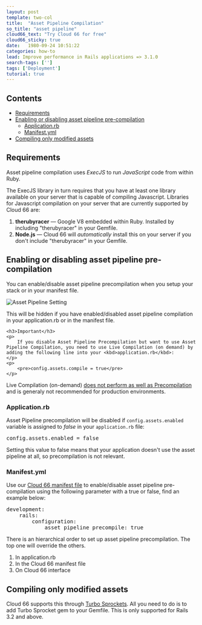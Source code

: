 ```yaml
---
layout: post
template: two-col
title:  "Asset Pipeline Compilation"
so_title: "asset pipeline"
cloud66_text: "Try Cloud 66 for free"
cloud66_sticky: true
date:   1980-09-24 10:51:22
categories: how-to
lead: Improve performance in Rails applications => 3.1.0
search-tags: ['']
tags: ['Deployment']
tutorial: true
---
```


<h2>Contents</h2>
<ul class="page-toc">
	<li>
		<a href="#requirements">Requirements</a>
	</li>
	<li>
		<a href="#onoff">Enabling or disabling asset pipeline pre-compilation</a>
            <ul>
            	<li><a href="#application">Application.rb</a></li>
         	</ul>
            <ul>
            	<li><a href="#manifest">Manifest.yml</a></li>
         	</ul>
	</li>
	<li>
		<a href="#modified">Compiling only modified assets</a>
	</li>
</ul>

<h2 id="requirements">Requirements</h2>

Asset pipeline compilation uses *ExecJS* to run *JavaScript* code from within Ruby.

The ExecJS library in turn requires that you have at least one library available on your server that is capable of compiling Javascript.
Libraries for Javascript compilation on your server that are currently supported by Cloud 66 are:

1. **therubyracer** &mdash;  Google V8 embedded within Ruby. Installed by including "therubyracer" in your Gemfile.
2. **Node.js** &mdash; Cloud 66 will *automatically* install this on your server if you don't include "therubyracer" in your Gemfile.


<h2 id="onoff">Enabling or disabling asset pipeline pre-compilation</h2>

You can enable/disable asset pipeline precompilation when you setup your stack or in your manifest file.

![Asset Pipeline Setting](http://cdn.cloud66.com/images/help/asset_pipeline.png)

This will be hidden if you have enabled/disabled asset pipeline compilation in your application.rb or in the manifest file.

<div class="notice notice-error">

    <h3>Important</h3>
    <p>
        If you disable Asset Pipeline Precompilation but want to use Asset Pipeline Compilation, you need to use Live Compilation (on demand) by adding the following line into your <kbd>application.rb</kbd>:
    </p>
    <p>
        <pre>config.assets.compile = true</pre>
    </p>
</div>

<p>Live Compilation (on-demand) <a href="http://guides.rubyonrails.org/asset_pipeline.html#live-compilation">does not perform as well as Precompilation</a> and is generaly not recommended for production environments.
</p>


<h3 id="application">Application.rb</h3>

Asset Pipeline precompilation will be disabled if <code>config.assets.enabled</code> variable is assigned to *false* in your <code>application.rb</code> file:

<pre class="terminal">
config.assets.enabled = false
</pre>

<p>
    <span class="highlighted">Setting this value to false means that your application doesn't use the asset pipeline at all, so precompilation is not relevant</span>.
</p>

<h3 id="manifest">Manifest.yml</h3>

Use our [Cloud 66 manifest file](/stack-features/manifest-files.html) to enable/disable asset pipeline pre-compilation using the following parameter with a true or false, find <td>an example</td> below:

<pre class="terminal">
development:
    rails:
        configuration:
            asset&#95;pipeline&#95;precompile: true
</pre>

There is an hierarchical order to set up asset pipeline precompilation. The top one will override the others.

<ol>
    <li>In application.rb</li>
    <li>In the Cloud 66 manifest file</li>
    <li>On Cloud 66 interface</li>
</ol>

<h2 id="modified">Compiling only modified assets</h2>

Cloud 66 supports this through [Turbo Sprockets](https://github.com/ndbroadbent/turbo-sprockets-rails3). All you need to do is to add Turbo Sprocket gem to your Gemfile. This is only supported for Rails 3.2 and above.